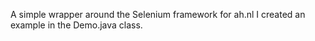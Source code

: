 A simple wrapper around the Selenium framework for ah.nl
I created an example in the Demo.java class.